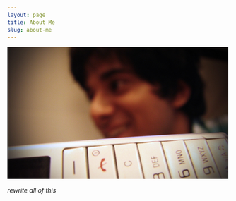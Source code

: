 ```yaml
---
layout: page
title: About Me
slug: about-me
---
```


<div class="g one-whole cf" markdown="1">

[![That's me][1]][1]
 
_rewrite all of this_

 [1]: ../assets/images/thats-me.jpg
 
</div>